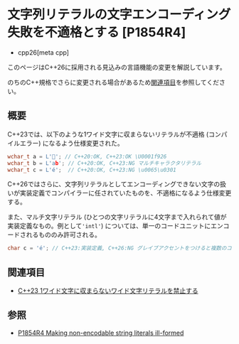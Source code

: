 # 文字列リテラルの文字エンコーディング失敗を不適格とする [P1854R4]
* cpp26[meta cpp]

<!-- start lang caution -->

このページはC++26に採用される見込みの言語機能の変更を解説しています。

のちのC++規格でさらに変更される場合があるため[関連項目](#relative-page)を参照してください。

<!-- last lang caution -->

## 概要
C++23では、以下のような1ワイド文字に収まらないリテラルが不適格 (コンパイルエラー) になるよう仕様変更された。

```cpp
wchar_t a = L'🤦'; // C++20:OK, C++23:OK \U0001f926
wchar_t b = L'ab'; // C++20:OK, C++23:NG マルチキャラクタリテラル
wchar_t c = L'é';  // C++20:OK, C++23:NG \u0065\u0301
```

C++26ではさらに、文字列リテラルとしてエンコーディングできない文字の扱いが実装定義でコンパイラーに任されていたものを、不適格になるよう仕様変更する。

また、マルチ文字リテラル (ひとつの文字リテラルに4文字まで入れられて値が実装定義なもの。例として`'intl'`) については、単一のコードユニットにエンコードされるもののみ許可される。

```cpp
char c = 'é'; // C++23:実装定義, C++26:NG グレイブアクセントをつけると複数のコードユニットになる
```


## 関連項目
- [C++23 1ワイド文字に収まらないワイド文字リテラルを禁止する](/lang/cpp23/remove_non_encodable_wide_character_literals_and_multicharacter_wide_character_literals.md)


## 参照
- [P1854R4 Making non-encodable string literals ill-formed](http://open-std.org/jtc1/sc22/wg21/docs/papers/2023/p1854r4.pdf)
